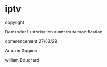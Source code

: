 # iptv

copyright 

Demander l'autorisation avant toute modification

commencement 27/03/29

Antoine Gagnon

william Bouchard